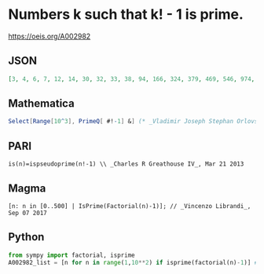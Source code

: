 # Numbers k such that k\! \- 1 is prime\.
https://oeis.org/A002982
## JSON
```JSON
[3, 4, 6, 7, 12, 14, 30, 32, 33, 38, 94, 166, 324, 379, 469, 546, 974, 1963, 3507, 3610, 6917, 21480, 34790, 94550, 103040, 147855, 208003]
```
## Mathematica
```Mathematica
Select[Range[10^3], PrimeQ[ #!-1] &] (* _Vladimir Joseph Stephan Orlovsky_, May 01 2008 *)
```
## PARI
```PARI
is(n)=ispseudoprime(n!-1) \\ _Charles R Greathouse IV_, Mar 21 2013
```
## Magma
```Magma
[n: n in [0..500] | IsPrime(Factorial(n)-1)]; // _Vincenzo Librandi_, Sep 07 2017
```
## Python
```Python
from sympy import factorial, isprime
A002982_list = [n for n in range(1,10**2) if isprime(factorial(n)-1)] # _Chai Wah Wu_, Apr 04 2021
```
